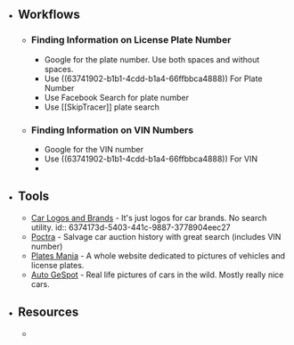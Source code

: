 - ## Workflows
	- ### Finding Information on License Plate Number
		- Google for the plate number. Use both spaces and without spaces.
		- Use ((63741902-b1b1-4cdd-b1a4-66ffbbca4888)) For Plate Number
		- Use Facebook Search for plate number
		- Use [[SkipTracer]] plate search
	- ### Finding Information on VIN Numbers
		- Google for the VIN number
		- Use ((63741902-b1b1-4cdd-b1a4-66ffbbca4888)) For VIN
		-
- ## Tools
	- [Car Logos and Brands](https://www.carlogos.org/) - It's just logos for car brands. No search utility.
	  id:: 6374173d-5403-441c-9887-3778904eec27
	- [Poctra](https://poctra.com/) - Salvage car auction history with great search (includes VIN number)
	- [Plates Mania](https://platesmania.com/) - A whole website dedicated to pictures of vehicles and license plates.
	- [Auto GeSpot](https://www.autogespot.com/spots) - Real life pictures of cars in the wild. Mostly really nice cars.
- ## Resources
	-